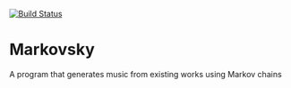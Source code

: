 [![Build Status](https://travis-ci.org/samuelb2/Markovsky.svg?branch=master)](https://travis-ci.org/samuelb2/Markovsky)
# Markovsky
A program that generates music from existing works using Markov chains
